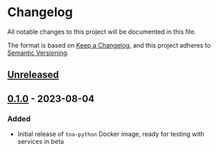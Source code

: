 # Changelog

All notable changes to this project will be documented in this file.

The format is based on [Keep a Changelog](https://keepachangelog.com/en/1.0.0/),
and this project adheres to [Semantic Versioning](https://semver.org/spec/v2.0.0.html).

## [Unreleased]

## [0.1.0] - 2023-08-04

### Added

- Initial release of `tna-python` Docker image, ready for testing with services in beta

[unreleased]: https://github.com/nationalarchives/docker/compare/v0.1.0...HEAD
[0.1.0]: https://github.com/nationalarchives/docker/releases/tag/v0.1.0